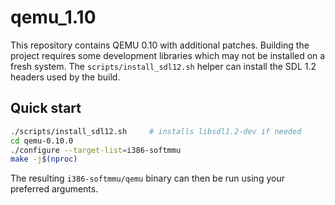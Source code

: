# qemu_1.10

This repository contains QEMU 0.10 with additional patches. Building the
project requires some development libraries which may not be installed on a
fresh system. The `scripts/install_sdl12.sh` helper can install the SDL 1.2
headers used by the build.

## Quick start

```sh
./scripts/install_sdl12.sh     # installs libsdl1.2-dev if needed
cd qemu-0.10.0
./configure --target-list=i386-softmmu
make -j$(nproc)
```

The resulting `i386-softmmu/qemu` binary can then be run using your preferred
arguments.
